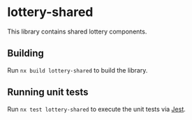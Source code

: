 # lottery-shared

This library contains shared lottery components.

## Building

Run `nx build lottery-shared` to build the library.

## Running unit tests

Run `nx test lottery-shared` to execute the unit tests via [Jest](https://jestjs.io).
